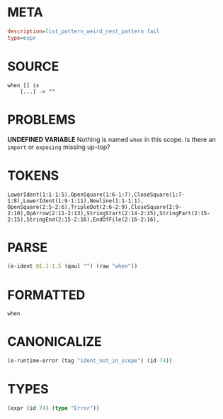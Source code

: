 # META
~~~ini
description=list_pattern_weird_rest_pattern fail
type=expr
~~~
# SOURCE
~~~roc
when [] is
    [...] -> ""
~~~
# PROBLEMS
**UNDEFINED VARIABLE**
Nothing is named `when` in this scope.
Is there an `import` or `exposing` missing up-top?

# TOKENS
~~~zig
LowerIdent(1:1-1:5),OpenSquare(1:6-1:7),CloseSquare(1:7-1:8),LowerIdent(1:9-1:11),Newline(1:1-1:1),
OpenSquare(2:5-2:6),TripleDot(2:6-2:9),CloseSquare(2:9-2:10),OpArrow(2:11-2:13),StringStart(2:14-2:15),StringPart(2:15-2:15),StringEnd(2:15-2:16),EndOfFile(2:16-2:16),
~~~
# PARSE
~~~clojure
(e-ident @1.1-1.5 (qaul "") (raw "when"))
~~~
# FORMATTED
~~~roc
when
~~~
# CANONICALIZE
~~~clojure
(e-runtime-error (tag "ident_not_in_scope") (id 74))
~~~
# TYPES
~~~clojure
(expr (id 74) (type "Error"))
~~~
